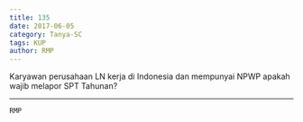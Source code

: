 ```yaml
---
title: 135
date: 2017-06-05
category: Tanya-SC
tags: KUP
author: RMP
---
```


Karyawan perusahaan LN kerja di Indonesia dan mempunyai NPWP apakah wajib melapor SPT Tahunan?

---



`RMP`
